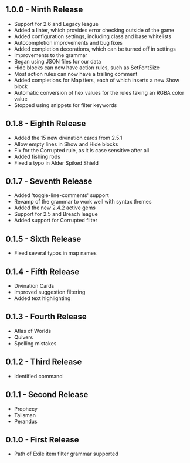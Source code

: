 ## 1.0.0 - Ninth Release
* Support for 2.6 and Legacy league
* Added a linter, which provides error checking outside of the game
* Added configuration settings, including class and base whitelists
* Autocompletion improvements and bug fixes
* Added completion decorations, which can be turned off in settings
* Improvements to the grammar
* Began using JSON files for our data
* Hide blocks can now have action rules, such as SetFontSize
* Most action rules can now have a trailing comment
* Added completions for Map tiers, each of which inserts a new Show block
* Automatic conversion of hex values for the rules taking an RGBA color value
* Stopped using snippets for filter keywords

## 0.1.8 - Eighth Release
* Added the 15 new divination cards from 2.5.1
* Allow empty lines in Show and Hide blocks
* Fix for the Corrupted rule, as it is case sensitive after all
* Added fishing rods
* Fixed a typo in Alder Spiked Shield

## 0.1.7 - Seventh Release
* Added 'toggle-line-comments' support
* Revamp of the grammar to work well with syntax themes
* Added the new 2.4.2 active gems
* Support for 2.5 and Breach league
* Added support for Corrupted filter

## 0.1.5 - Sixth Release
* Fixed several typos in map names

## 0.1.4 - Fifth Release
* Divination Cards
* Improved suggestion filtering
* Added text highlighting

## 0.1.3 - Fourth Release
* Atlas of Worlds
* Quivers
* Spelling mistakes

## 0.1.2 - Third Release
* Identified command

## 0.1.1 - Second Release
* Prophecy
* Talisman
* Perandus

## 0.1.0 - First Release
* Path of Exile item filter grammar supported

